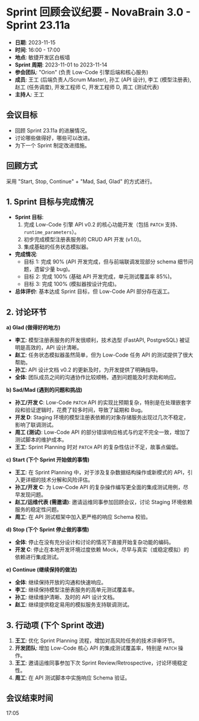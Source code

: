 # Sprint 回顾会议纪要 - NovaBrain 3.0 - Sprint 23.11a

*   **日期**: 2023-11-15
*   **时间**: 16:00 - 17:00
*   **地点**: 敏捷开发区白板墙
*   **Sprint 周期**: 2023-11-01 to 2023-11-14
*   **参会团队**: "Orion" (负责 Low-Code 引擎后端和核心服务)
*   **成员**: 王工 (后端负责人/Scrum Master), 孙工 (API 设计), 李工 (模型注册表), 赵工 (任务调度), 开发工程师 C, 开发工程师 D, 周工 (测试代表)
*   **主持人**: 王工

## 会议目标

*   回顾 Sprint 23.11a 的进展情况。
*   讨论哪些做得好，哪些可以改进。
*   为下一个 Sprint 制定改进措施。

## 回顾方式

采用 "Start, Stop, Continue" + "Mad, Sad, Glad" 的方式进行。

## 1. Sprint 目标与完成情况

*   **Sprint 目标**: 
    1.  完成 Low-Code 引擎 API v0.2 的核心功能开发（包括 `PATCH` 支持、`runtime_parameters`）。
    2.  初步完成模型注册表服务的 CRUD API 开发 (v1.0)。
    3.  集成基础的任务状态模拟器。
*   **完成情况**: 
    *   目标 1: 完成 90% (API 开发完成，但与前端联调发现部分 schema 细节问题，遗留少量 bug)。
    *   目标 2: 完成 100% (基础 API 开发完成，单元测试覆盖率 85%)。
    *   目标 3: 完成 100% (模拟器按设计完成)。
*   **总体评价**: 基本达成 Sprint 目标，但 Low-Code API 部分存在返工。

## 2. 讨论环节

**a) Glad (做得好的地方)**

*   **李工**: 模型注册表服务的开发很顺利，技术选型 (FastAPI, PostgreSQL) 被证明是高效的，API 设计清晰。
*   **赵工**: 任务状态模拟器虽然简单，但为 Low-Code 任务 API 的测试提供了很大帮助。
*   **孙工**: API 设计文档 v0.2 的更新及时，为开发提供了明确指导。
*   **全体**: 团队成员之间的沟通协作比较顺畅，遇到问题能及时求助和响应。

**b) Sad/Mad (遇到的问题和挑战)**

*   **孙工/开发 C**: Low-Code `PATCH` API 的实现比预期复杂，特别是在处理嵌套字段和验证逻辑时，花费了较多时间，导致了延期和 Bug。
*   **开发 D**: Staging 环境的模型注册表依赖的对象存储服务出现过几次不稳定，影响了联调测试。
*   **周工 (测试)**: Low-Code API 的部分错误响应格式与约定不完全一致，增加了测试脚本的维护成本。
*   **王工**: Sprint Planning 时对 `PATCH` API 的复杂性估计不足，故事点偏低。

**c) Start (下个 Sprint 开始做的事情)**

*   **王工**: 在 Sprint Planning 中，对于涉及复杂数据结构操作或新模式的 API，引入更详细的技术分解和风险评估。
*   **孙工/开发 C**: 为 Low-Code API 的复杂操作编写更全面的集成测试用例，尽早发现问题。
*   **赵工/运维代表 (需邀请)**: 邀请运维同事参加回顾会议，讨论 Staging 环境依赖服务的稳定性问题。
*   **周工**: 在 API 测试框架中加入更严格的响应 Schema 校验。

**d) Stop (下个 Sprint 停止做的事情)**

*   **全体**: 停止在没有充分设计和讨论的情况下直接开始复杂功能的编码。
*   **开发 C**: 停止在本地开发环境过度依赖 Mock，尽早与真实（或稳定模拟）的依赖进行集成测试。

**e) Continue (继续保持的做法)**

*   **全体**: 继续保持开放的沟通和快速响应。
*   **李工**: 继续保持模型注册表服务的高单元测试覆盖率。
*   **孙工**: 继续维护清晰、及时的 API 设计文档。
*   **赵工**: 继续提供稳定易用的模拟服务支持联调测试。

## 3. 行动项 (下个 Sprint 改进)

1.  **王工**: 优化 Sprint Planning 流程，增加对高风险任务的技术评审环节。
2.  **开发团队**: 增加 Low-Code 核心 API 的集成测试覆盖率，特别是 `PATCH` 操作。
3.  **王工**: 邀请运维同事参加下次 Sprint Review/Retrospective，讨论环境稳定性。
4.  **周工**: 在 API 测试脚本中实施响应 Schema 验证。

## 会议结束时间

17:05 